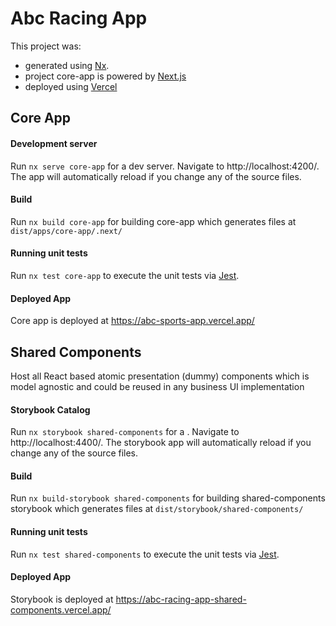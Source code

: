# Abc Racing App

This project was:

- generated using [Nx](NX_README.md).
- project core-app is powered by [Next.js](https://nextjs.org/)
- deployed using [Vercel](https://vercel.com/)

## Core App

#### Development server

Run `nx serve core-app` for a dev server. Navigate to http://localhost:4200/. The app will automatically reload if you change any of the source files.

#### Build

Run `nx build core-app` for building core-app which generates files at `dist/apps/core-app/.next/`

#### Running unit tests

Run `nx test core-app` to execute the unit tests via [Jest](https://jestjs.io).

#### Deployed App

Core app is deployed at https://abc-sports-app.vercel.app/

## Shared Components

Host all React based atomic presentation (dummy) components which is model agnostic and could be reused in any business UI implementation

#### Storybook Catalog

Run `nx storybook shared-components` for a . Navigate to http://localhost:4400/. The storybook app will automatically reload if you change any of the source files.

#### Build

Run `nx build-storybook shared-components` for building shared-components storybook which generates files at `dist/storybook/shared-components/`

#### Running unit tests

Run `nx test shared-components` to execute the unit tests via [Jest](https://jestjs.io).

#### Deployed App

Storybook is deployed at https://abc-racing-app-shared-components.vercel.app/
